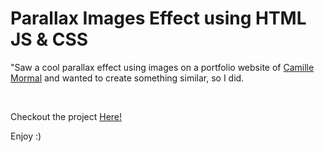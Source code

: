 <h1>Parallax Images Effect using HTML JS & CSS</h1>
<p>"Saw a cool parallax effect using images on a portfolio website of <a href="https://camillemormal.com/">Camille Mormal</a> and wanted to create something similar, so I did.</p>
<br>
<p>Checkout the project <a href="https://zaibshaikh.github.io/Parallax-Images-Effect/">Here!</a></p>
<p>Enjoy :)</p>
